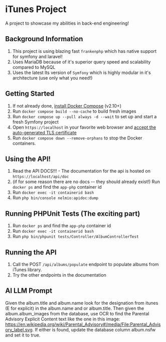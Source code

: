 # iTunes Project

A project to showcase my abilities in back-end engineering!

## Background Information
1. This project is using blazing fast `frankenphp` which has native support for symfony and laravel!
2. Uses MariaDB because of it's superior query speed and scalability compared to MySQL
3. Uses the latest lts version of `Symfony` which is highly modular in it's architecture (use only what you need!)

## Getting Started
1. If not already done, [install Docker Compose](https://docs.docker.com/compose/install/) (v2.10+)
2. Run `docker compose build --no-cache` to build fresh images
3. Run `docker compose up --pull always -d --wait` to set up and start a fresh Symfony project
4. Open `https://localhost` in your favorite web browser and [accept the auto-generated TLS certificate](https://stackoverflow.com/a/15076602/1352334)
5. Run `docker compose down --remove-orphans` to stop the Docker containers.

## Using the API!
1. Read the API DOCS!!! - The documentation for the api is hosted on `https://localhost/api/doc`
2. (if for some reason there are no docs -- they should already exist!) Run `docker ps` and find the `app-php` container id
3. Run `docker exec -it containerid bash`
4. Run `php bin/console nelmio:apidoc:dump`

## Running PHPUnit Tests (The exciting part)
1. Run `docker ps` and find the `app-php` container id
2. Run `docker exec -it containerid bash`
3. Run `php bin/phpunit tests/Controller/AlbumControllerTest`

## Running the API
1. Call the POST `/api/albums/populate` endpoint to populate albums from iTunes library.
2. Try the other endpoints in the documentation

## AI LLM Prompt 
Given the album.title and album.name look for the designation from itunes (E for explicit) in the album.name and or album.title. Then given the album.album_images from the database, use OCR to find the Parental Advisory Explicit Content text like the one in this image: https://en.wikipedia.org/wiki/Parental_Advisory#/media/File:Parental_Advisory_label.svg. If either is found, update the database column album.nsfw and set it to true.

